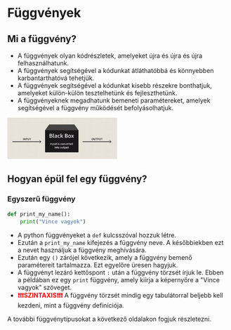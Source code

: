# Függvények

## Mi a függvény?

- A függvények olyan kódrészletek, amelyeket újra és újra és újra felhasználhatunk. 
- A függvények segítségével a kódunkat átláthatóbbá és könnyebben karbantarthatóvá tehetjük. 
- A függvények segítségével a kódunkat kisebb részekre bonthatjuk, amelyeket külön-külön tesztelhetünk és fejleszthetünk.
- A függvényeknek megadhatunk bemeneti paramétereket, amelyek segítségével a függvény működését befolyásolhatjuk. </br>
<img src="img.png" alt="img" width="250"/>

## Hogyan épül fel egy függvény?

### Egyszerű függvény

```python
def print_my_name():
    print("Vince vagyok")
```
- A python függvényeket a `def` kulcsszóval hozzuk létre.
- Ezután a `print_my_name` kifejezés a függvény neve. A későbbiekben ezt a nevet használjuk a függvény meghívására.
- Ezután egy `()` zárójel következik, amely a függvény bemenő paramétereit tartalmazza. Ezt egyelőre üresen hagyjuk.
- A függvényt lezáró kettőspont `:` után a függvény törzsét írjuk le. Ebben a példában ez egy `print` függvény, amely kiírja a képernyőre a "Vince vagyok" szöveget.
- <font color="red">**❗❗❗️SZINTAXIS❗❗❗**</font> A függvény törzsét mindig egy tabulátorral beljebb kell kezdeni, mint a függvény definíciója.

A további függvénytípusokat a következő oldalakon fogjuk részletezni.

